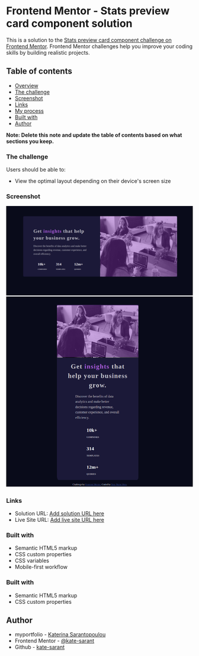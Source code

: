 # Frontend Mentor - Stats preview card component solution

This is a solution to the [Stats preview card component challenge on Frontend Mentor](https://www.frontendmentor.io/challenges/stats-preview-card-component-8JqbgoU62). Frontend Mentor challenges help you improve your coding skills by building realistic projects.

## Table of contents

- [Overview](#overview)
- [The challenge](#the-challenge)
- [Screenshot](#screenshot)
- [Links](#links)
- [My process](#my-process)
- [Built with](#built-with)
- [Author](#author)


**Note: Delete this note and update the table of contents based on what sections you keep.**



### The challenge

Users should be able to:

- View the optimal layout depending on their device's screen size

### Screenshot

![](./ScreenshotDesktop.png)
![](./Screenshotmobile.png)

### Links

- Solution URL: [Add solution URL here](https://your-solution-url.com)
- Live Site URL: [Add live site URL here](https://imaginative-belekoy-13f888.netlify.app/)

### Built with

- Semantic HTML5 markup
- CSS custom properties
- CSS variables
- Mobile-first workflow


### Built with

- Semantic HTML5 markup
- CSS custom properties

## Author

- myportfolio - [Katerina Sarantopoulou](https://myportfolio-katesarant.netlify.app/)
- Frontend Mentor - [@kate-sarant](https://www.frontendmentor.io/profile/kate-sarant)
- Github - [kate-sarant](https://github.com/kate-sarant)
